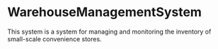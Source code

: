 # WarehouseManagementSystem
This system is a system for managing and monitoring the inventory of small-scale convenience stores.
